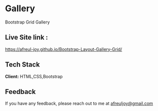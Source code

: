 #
# Gallery
Bootstrap Grid Gallery



## Live Site link : 

https://afreul-joy.github.io/Bootstrap-Layout-Gallery-Grid/

  
## Tech Stack

**Client:** HTML,CSS,Bootstrap


  
## Feedback

If you have any feedback, please reach out to me at afreuljoy@gmail.com

  
